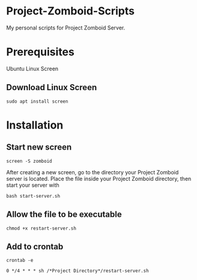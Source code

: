 # Project-Zomboid-Scripts
My personal scripts for Project Zomboid Server.

# Prerequisites
Ubuntu
Linux Screen

## Download Linux Screen
`sudo apt install screen`

# Installation

## Start new screen
`screen -S zomboid`

After creating a new screen, go to the directory your Project Zomboid server is located. Place the file inside your Project Zomboid directory, then start your server with 

`bash start-server.sh`

## Allow the file to be executable
`chmod +x restart-server.sh`

## Add to crontab
`crontab -e`

`0 */4 * * * sh /*Project Directory*/restart-server.sh`
